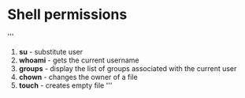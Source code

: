 # Shell permissions
'''
1. **su** - substitute user
2. **whoami** - gets the current username
3. **groups** -  display the list of groups associated with the current user
4. **chown** - changes the owner of a file
5. **touch** - creates empty file
'''
